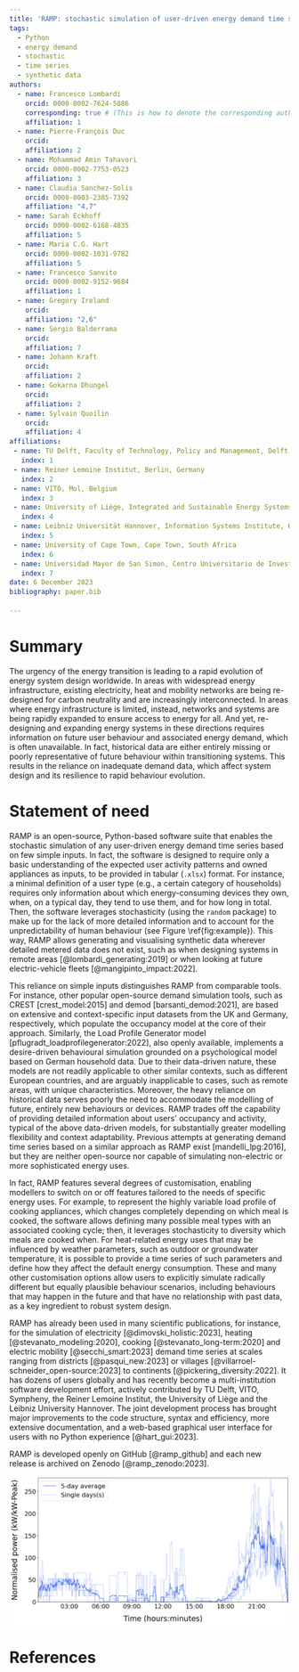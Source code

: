 ```yaml
---
title: 'RAMP: stochastic simulation of user-driven energy demand time series'
tags:
  - Python
  - energy demand
  - stochastic
  - time series
  - synthetic data
authors:
  - name: Francesco Lombardi
    orcid: 0000-0002-7624-5886
    corresponding: true # (This is how to denote the corresponding author)
    affiliation: 1
  - name: Pierre-François Duc
    orcid: 
    affiliation: 2
  - name: Mohammad Amin Tahavori
    orcid: 0000-0002-7753-0523
    affiliation: 3
  - name: Claudia Sanchez-Solis
    orcid: 0000-0003-2385-7392
    affiliation: "4,7"
  - name: Sarah Eckhoff
    orcid: 0000-0002-6168-4835
    affiliation: 5  
  - name: Maria C.G. Hart
    orcid: 0000-0002-1031-9782
    affiliation: 5  
  - name: Francesco Sanvito
    orcid: 0000-0002-9152-9684
    affiliation: 1
  - name: Gregory Ireland
    orcid: 
    affiliation: "2,6"
  - name: Sergio Balderrama
    orcid: 
    affiliation: 7
  - name: Johann Kraft
    orcid: 
    affiliation: 2
  - name: Gokarna Dhungel
    orcid: 
    affiliation: 2
  - name: Sylvain Quoilin
    orcid: 
    affiliation: 4
affiliations:
 - name: TU Delft, Faculty of Technology, Policy and Management, Delft, The Netherlands
   index: 1
 - name: Reiner Lemoine Institut, Berlin, Germany
   index: 2
 - name: VITO, Mol, Belgium
   index: 3
 - name: University of Liège, Integrated and Sustainable Energy Systems, Thermodynamics Laboratory, Liège, Belgium
   index: 4
 - name: Leibniz Universität Hannover, Information Systems Institute, Hannover, Germany
   index: 5
 - name: University of Cape Town, Cape Town, South Africa
   index: 6
 - name: Universidad Mayor de San Simon, Centro Universitario de Investigacion en Energias, Cochabamba, Bolivia
   index: 7
date: 6 December 2023
bibliography: paper.bib

---
```


# Summary

The urgency of the energy transition is leading to a rapid evolution of energy system design worldwide. In areas with widespread energy infrastructure, existing electricity, heat and mobility networks are being re-designed for carbon neutrality and are increasingly interconnected. In areas where energy infrastructure is limited, instead, networks and systems are being rapidly expanded to ensure access to energy for all. And yet, re-designing and expanding energy systems in these directions requires information on future user behaviour and associated energy demand, which is often unavailable. In fact, historical data are either entirely missing or poorly representative of future behaviour within transitioning systems. This results in the reliance on inadequate demand data, which affect system design and its resilience to rapid behaviour evolution.

# Statement of need

RAMP is an open-source, Python-based software suite that enables the stochastic simulation of any user-driven energy demand time series based on few simple inputs. In fact, the software is designed to require only a basic understanding of the expected user activity patterns and owned appliances as inputs, to be provided in tabular (`.xlsx`) format. For instance, a minimal definition of a user type (e.g., a certain category of households) requires only information about which energy-consuming devices they own, when, on a typical day, they tend to use them, and for how long in total. Then, the software leverages stochasticity (using the `random` package) to make up for the lack of more detailed information and to account for the unpredictability of human behaviour (see Figure \ref{fig:example}). This way, RAMP allows generating and visualising synthetic data wherever detailed metered data does not exist, such as when designing systems in remote areas [@lombardi_generating:2019] or when looking at future electric-vehicle fleets [@mangipinto_impact:2022]. 

This reliance on simple inputs distinguishes RAMP from comparable tools. For instance, other popular open-source demand simulation tools, such as CREST [crest_model:2015] and demod [barsanti_demod:2021], are based on extensive and context-specific input datasets from the UK and Germany, respectively, which populate the occupancy model at the core of their approach. Similarly, the Load Profile Generator model [pflugradt_loadprofilegenerator:2022], also openly available, implements a desire-driven behavioural simulation grounded on a psychological model based on German household data. Due to their data-driven nature, these models are not readily applicable to other similar contexts, such as different European countries, and are arguably inapplicable to cases, such as remote areas, with unique characteristics. Moreover, the heavy reliance on historical data serves poorly the need to accommodate the modelling of future, entirely new behaviours or devices. RAMP trades off the capability of providing detailed information about users' occupancy and activity, typical of the above data-driven models, for substantially greater modelling flexibility and context adaptability. Previous attempts at generating demand time series based on a similar approach as RAMP exist [mandelli_lpg:2016], but they are neither open-source nor capable of simulating non-electric or more sophisticated energy uses.

In fact, RAMP features several degrees of customisation, enabling modellers to switch on or off features tailored to the needs of specific energy uses. For example, to represent the highly variable load profile of cooking appliances, which changes completely depending on which meal is cooked, the software allows defining many possible meal types with an associated cooking cycle; then, it leverages stochasticity to diversity which meals are cooked when. For heat-related energy uses that may be influenced by weather parameters, such as outdoor or groundwater temperature, it is possible to provide a time series of such parameters and define how they affect the default energy consumption. These and many other customisation options allow users to explicitly simulate radically different but equally plausible behaviour scenarios, including behaviours that may happen in the future and that have no relationship with past data, as a key ingredient to robust system design.

RAMP has already been used in many scientific publications, for instance, for the simulation of electricity [@dimovski_holistic:2023], heating [@stevanato_modeling:2020], cooking [@stevanato_long-term:2020] and electric mobility [@secchi_smart:2023] demand time series at scales ranging from districts [@pasqui_new:2023] or villages [@villarroel-schneider_open-source:2023] to continents [@pickering_diversity:2022]. It has dozens of users globally and has recently become a multi-institution software development effort, actively contributed by TU Delft, VITO, Sympheny, the Reiner Lemoine Institut, the University of Liège and the Leibniz University Hannover. The joint development process has brought major improvements to the code structure, syntax and efficiency, more extensive documentation, and a web-based graphical user interface for users with no Python experience [@hart_gui:2023].

RAMP is developed openly on GitHub [@ramp_github] and each new release is archived on Zenodo [@ramp_zenodo:2023].

![Example output (normalised by peak demand) for the simulation of the electricity load of three households in a small village over five days. The thick blue line represents the five-day average, while individual days are plotted in a lighter colour. \label{fig:example}](example_output.png)

# References
